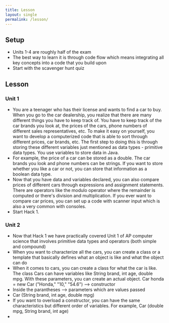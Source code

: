 ```yaml
---
title: Lesson
layout: single
permalink: /lesson/
---
```


## Setup 
- Units 1-4 are roughly half of the exam
- The best way to learn it is through code flow which means integrating all key concepts into a code that you build upon 
- Start with the scavenger hunt quiz

## Lesson
### Unit 1
- You are a teenager who has their license and wants to find a car to buy. When you go to the car dealership, you realize that there are many different things you have to keep track of. You have to keep track of the car brands you look at, the prices of the cars, phone numbers of different sales representatives, etc. To make it easy on yourself, you want to develop a computerized code that is able to sort through different prices, car brands, etc. The first step to doing this is through storing these different variables just mentioned as data types - primitive data types. You use variables to store data in Java. 
- For example, the price of a car can be stored as a double. The car brands you look and phone numbers can be strings. If you want to store whether you like a car or not, you can store that information as a boolean data type. 
- Now that you have data and variables declared, you can also compare prices of different cars through expressions and assignment statements. There are operators like the modulo operator where the remainder is computed or there's division and multiplication. If you ever want to compare car prices, you can set up a code with scanner input which is also a very common with consoles.
- Start Hack 1.
### Unit 2
- Now that Hack 1 we have practically covered Unit 1 of AP computer science that involves primitive data types and operators (both simple and compound)
- When you want to characterize all the cars, you can create a class or a template that basically defines what an object is like and what the object can do
- When it comes to cars, you can create a class for what the car is like. The class Cars can have variables like String brand, int age, double mpg. With these parameters, you can create an actual object. 
Car honda = new Car ("Honda," "10," "54.6") --> constructor
- Inside the parantheses --> parameters which are values passed
- Car (String brand, int age, double mpg)
- If you want to overload a constructor, you can have the same characteristics but different order of variables. For example, Car (double mpg, String brand, int age)
- 

